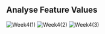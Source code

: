 ## Analyse Feature Values
![Week4(1)](https://github.com/Kerui0101/MCA-2023/assets/145458151/cec54ec6-d4ee-492e-acb4-b43c4109922d)
![Week4(2)](https://github.com/Kerui0101/MCA-2023/assets/145458151/99ae820a-ba2a-4279-a0fc-e6a8d29c9659)
![Week4(3)](https://github.com/Kerui0101/MCA-2023/assets/145458151/f578d966-18be-4345-a02a-a406596d8a15)
